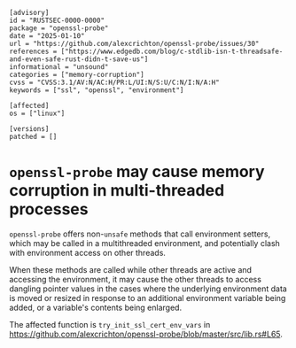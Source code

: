 ```
[advisory]
id = "RUSTSEC-0000-0000"
package = "openssl-probe"
date = "2025-01-10"
url = "https://github.com/alexcrichton/openssl-probe/issues/30"
references = ["https://www.edgedb.com/blog/c-stdlib-isn-t-threadsafe-and-even-safe-rust-didn-t-save-us"]
informational = "unsound"
categories = ["memory-corruption"]
cvss = "CVSS:3.1/AV:N/AC:H/PR:L/UI:N/S:U/C:N/I:N/A:H"
keywords = ["ssl", "openssl", "environment"]

[affected]
os = ["linux"]

[versions]
patched = []
```

# `openssl-probe` may cause memory corruption in multi-threaded processes

`openssl-probe` offers non-`unsafe` methods that call environment setters, which may be called
in a multithreaded environment, and potentially clash with environment access on other threads.

When these methods are called while other threads are active and accessing the environment, it
may cause the other threads to access dangling pointer values in the cases where the underlying
environment data is moved or resized in response to an additional environment variable being
added, or a variable's contents being enlarged.

The affected function is `try_init_ssl_cert_env_vars` in 
<https://github.com/alexcrichton/openssl-probe/blob/master/src/lib.rs#L65>.

